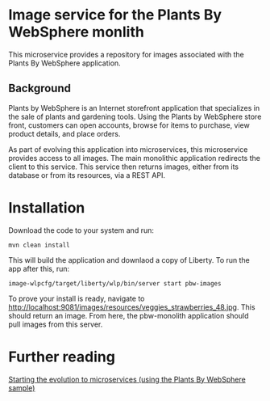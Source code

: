 # Image service for the Plants By WebSphere monlith

This microservice provides a repository for images associated with the Plants By WebSphere application.

## Background

Plants by WebSphere is an Internet storefront application that specializes in the sale of plants and gardening tools. Using the Plants by WebSphere store front, customers can open accounts, browse for items to purchase, view product details, and place orders.

As part of evolving this application into microservices, this microservice provides access to all images. The main monolithic application redirects the client to this service. This service then returns images, either from its database or from its resources, via a REST API.

# Installation
Download the code to your system and run:

```mvn clean install```

This will build the application and downlaod a copy of Liberty. To run the app after this, run:

```image-wlpcfg/target/liberty/wlp/bin/server start pbw-images```

To prove your install is ready, navigate to [http://localhost:9081/images/resources/veggies_strawberries_48.jpg](http://localhost:9081/images/resources/veggies_strawberries_48.jpg). This should return an image. From here, the pbw-monolith application should pull images from this server.

# Further reading
[Starting the evolution to microservices (using the Plants By WebSphere sample)](https://developer.ibm.com/wasdev/docs/starting-evolution-microservices-using-plants-websphere-sample/)
